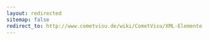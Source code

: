 ```yaml
---
layout: redirected
sitemap: false
redirect_to: http://www.cometvisu.de/wiki/CometVisu/XML-Elemente
---
```


